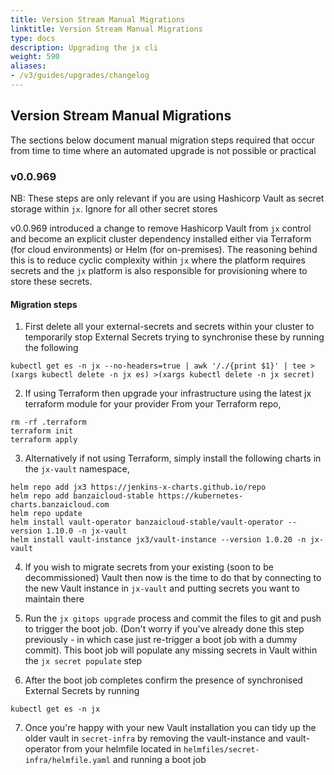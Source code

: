 ```yaml
---
title: Version Stream Manual Migrations
linktitle: Version Stream Manual Migrations
type: docs
description: Upgrading the jx cli
weight: 590
aliases:
- /v3/guides/upgrades/changelog
---
```


## Version Stream Manual Migrations

The sections below document manual migration steps required that occur from time to time where an automated upgrade is
not possible or practical

### v0.0.969

NB: These steps are only relevant if you are using Hashicorp Vault as secret storage within `jx`. Ignore for all other secret stores

v0.0.969 introduced a change to remove Hashicorp Vault from `jx` control and become an explicit cluster dependency
installed either via Terraform (for cloud environments) or Helm (for on-premises). The reasoning behind this is to reduce
cyclic complexity within `jx` where the platform requires secrets and the `jx` platform is also responsible for provisioning
where to store these secrets.

#### Migration steps

1. First delete all your external-secrets and secrets within your cluster to temporarily stop External Secrets trying to synchronise
   these by running the following

```shell
kubectl get es -n jx --no-headers=true | awk '/./{print $1}' | tee >(xargs kubectl delete -n jx es) >(xargs kubectl delete -n jx secret)
```

2. If using Terraform then upgrade your infrastructure using the latest jx terraform module for your provider
From your Terraform repo,

```shell
rm -rf .terraform
terraform init
terraform apply
```

3. Alternatively if not using Terraform, simply install the following charts in the `jx-vault` namespace,

```shell
helm repo add jx3 https://jenkins-x-charts.github.io/repo
helm repo add banzaicloud-stable https://kubernetes-charts.banzaicloud.com
helm repo update
helm install vault-operator banzaicloud-stable/vault-operator --version 1.10.0 -n jx-vault 
helm install vault-instance jx3/vault-instance --version 1.0.20 -n jx-vault 
```

4. If you wish to migrate secrets from your existing (soon to be decommissioned) Vault then now is the time to do that by
connecting to the new Vault instance in `jx-vault` and putting secrets you want to maintain there

5. Run the `jx gitops upgrade` process and commit the files to git and push to trigger the boot job. (Don't worry if
you've already done this step previously - in which case just re-trigger a boot job with a dummy commit).
   This boot job will populate any missing secrets in Vault within the `jx secret populate` step

6. After the boot job completes confirm the presence of synchronised External Secrets by running

```shell
kubectl get es -n jx
```

7. Once you're happy with your new Vault installation you can tidy up the older vault in `secret-infra` by removing
the vault-instance and vault-operator from your helmfile located in `helmfiles/secret-infra/helmfile.yaml` and
   running a boot job
